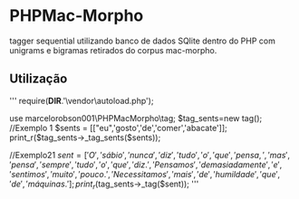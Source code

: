 # PHPMac-Morpho
tagger sequential utilizando banco de dados SQlite dentro do PHP com unigrams e bigramas retirados do corpus mac-morpho.
## Utilização
'''
require(__DIR__.'\vendor\autoload.php');

use marcelorobson001\PHPMacMorpho\tag;
$tag_sents=new tag();
//Exemplo 1
$sents = [["eu",'gosto','de','comer','abacate']];
print_r($tag_sents->_tag_sents($sents));

//Exemplo21
$sent= ['O', 'sábio', 'nunca', 'diz', 'tudo', 'o', 'que', 'pensa,', 'mas', 'pensa', 'sempre', 'tudo', 'o', 'que', 'diz.', 'Pensamos', 'demasiadamente', 'e', 'sentimos', 'muito', 'pouco.', 'Necessitamos', 'mais', 'de', 'humildade', 'que', 'de', 'máquinas.'];
print_r($tag_sents->_tag($sent));
'''
